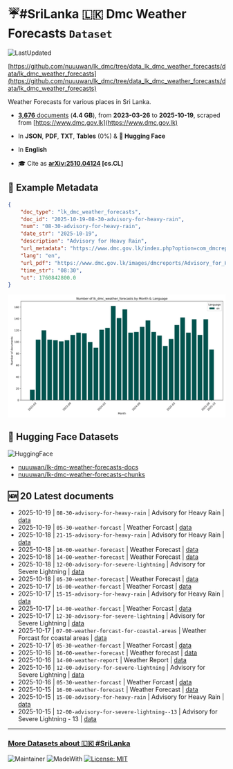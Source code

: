 # ☔️#SriLanka 🇱🇰 Dmc Weather Forecasts `Dataset`

![LastUpdated](https://img.shields.io/badge/last_updated-2025--10--19_09:12:52-green)

[https://github.com/nuuuwan/lk_dmc/tree/data_lk_dmc_weather_forecasts/data/lk_dmc_weather_forecasts](https://github.com/nuuuwan/lk_dmc/tree/data_lk_dmc_weather_forecasts/data/lk_dmc_weather_forecasts)

Weather Forecasts for various places in Sri Lanka.

- [**3,676** documents](https://github.com/nuuuwan/lk_dmc/tree/data_lk_dmc_weather_forecasts/data/lk_dmc_weather_forecasts) (**4.4 GB**), from **2023-03-26** to **2025-10-19**, scraped from [https://www.dmc.gov.lk](https://www.dmc.gov.lk)

- In **JSON**, **PDF**, **TXT**, **Tables** (0%) & **🤗 Hugging Face**

- In **English**

- 🎓 Cite as **[arXiv:2510.04124](https://arxiv.org/abs/2510.04124) [cs.CL]**

## 📝 Example Metadata

```json
{
    "doc_type": "lk_dmc_weather_forecasts",
    "doc_id": "2025-10-19-08-30-advisory-for-heavy-rain",
    "num": "08-30-advisory-for-heavy-rain",
    "date_str": "2025-10-19",
    "description": "Advisory for Heavy Rain",
    "url_metadata": "https://www.dmc.gov.lk/index.php?option=com_dmcreports&view=reports&Itemid=274&report_type_id=2&lang=si-ta-en&limitstart=0",
    "lang": "en",
    "url_pdf": "https://www.dmc.gov.lk/images/dmcreports/Advisory_for_Heavy_Rain_at_0830hrs_on_19__1760844073.pdf",
    "time_str": "08:30",
    "ut": 1760842800.0
}
```

![Chart](https://raw.githubusercontent.com/nuuuwan/lk_dmc/refs/heads/data_lk_dmc_weather_forecasts/data/lk_dmc_weather_forecasts/docs_by_month_and_lang.png)

## 🤗 Hugging Face Datasets

![HuggingFace](https://img.shields.io/badge/-HuggingFace-FDEE21?style=for-the-badge&logo=HuggingFace)

- [nuuuwan/lk-dmc-weather-forecasts-docs](https://huggingface.co/datasets/nuuuwan/lk-dmc-weather-forecasts-docs)
- [nuuuwan/lk-dmc-weather-forecasts-chunks](https://huggingface.co/datasets/nuuuwan/lk-dmc-weather-forecasts-chunks)

## 🆕 20 Latest documents

- 2025-10-19 | `08-30-advisory-for-heavy-rain` | Advisory for Heavy Rain | [data](https://github.com/nuuuwan/lk_dmc/tree/data_lk_dmc_weather_forecasts/data/lk_dmc_weather_forecasts/2020s/2025/2025-10-19-08-30-advisory-for-heavy-rain)
- 2025-10-19 | `05-30-weather-forcast` | Weather Forcast | [data](https://github.com/nuuuwan/lk_dmc/tree/data_lk_dmc_weather_forecasts/data/lk_dmc_weather_forecasts/2020s/2025/2025-10-19-05-30-weather-forcast)
- 2025-10-18 | `21-15-advisory-for-heavy-rain` | Advisory for Heavy Rain | [data](https://github.com/nuuuwan/lk_dmc/tree/data_lk_dmc_weather_forecasts/data/lk_dmc_weather_forecasts/2020s/2025/2025-10-18-21-15-advisory-for-heavy-rain)
- 2025-10-18 | `16-00-weather-forecast` | Weather Forecast | [data](https://github.com/nuuuwan/lk_dmc/tree/data_lk_dmc_weather_forecasts/data/lk_dmc_weather_forecasts/2020s/2025/2025-10-18-16-00-weather-forecast)
- 2025-10-18 | `14-00-weather-forecast` | Weather Forecast | [data](https://github.com/nuuuwan/lk_dmc/tree/data_lk_dmc_weather_forecasts/data/lk_dmc_weather_forecasts/2020s/2025/2025-10-18-14-00-weather-forecast)
- 2025-10-18 | `12-00-advisory-for-severe-lightning` | Advisory for Severe Lightning | [data](https://github.com/nuuuwan/lk_dmc/tree/data_lk_dmc_weather_forecasts/data/lk_dmc_weather_forecasts/2020s/2025/2025-10-18-12-00-advisory-for-seve-8f4c0da7)
- 2025-10-18 | `05-30-weather-forecast` | Weather Forecast | [data](https://github.com/nuuuwan/lk_dmc/tree/data_lk_dmc_weather_forecasts/data/lk_dmc_weather_forecasts/2020s/2025/2025-10-18-05-30-weather-forecast)
- 2025-10-17 | `16-00-weather-forcast` | Weather Forcast | [data](https://github.com/nuuuwan/lk_dmc/tree/data_lk_dmc_weather_forecasts/data/lk_dmc_weather_forecasts/2020s/2025/2025-10-17-16-00-weather-forcast)
- 2025-10-17 | `15-15-advisory-for-heavy-rain` | Advisory for Heavy Rain | [data](https://github.com/nuuuwan/lk_dmc/tree/data_lk_dmc_weather_forecasts/data/lk_dmc_weather_forecasts/2020s/2025/2025-10-17-15-15-advisory-for-heavy-rain)
- 2025-10-17 | `14-00-weather-forcast` | Weather Forcast | [data](https://github.com/nuuuwan/lk_dmc/tree/data_lk_dmc_weather_forecasts/data/lk_dmc_weather_forecasts/2020s/2025/2025-10-17-14-00-weather-forcast)
- 2025-10-17 | `12-30-advisory-for-severe-lightning` | Advisory for Severe Lightning | [data](https://github.com/nuuuwan/lk_dmc/tree/data_lk_dmc_weather_forecasts/data/lk_dmc_weather_forecasts/2020s/2025/2025-10-17-12-30-advisory-for-seve-85df0d3f)
- 2025-10-17 | `07-00-weather-forcast-for-coastal-areas` | Weather Forcast for coastal areas | [data](https://github.com/nuuuwan/lk_dmc/tree/data_lk_dmc_weather_forecasts/data/lk_dmc_weather_forecasts/2020s/2025/2025-10-17-07-00-weather-forcast-f-f8b8c028)
- 2025-10-17 | `05-30-weather-forcast` | Weather Forcast | [data](https://github.com/nuuuwan/lk_dmc/tree/data_lk_dmc_weather_forecasts/data/lk_dmc_weather_forecasts/2020s/2025/2025-10-17-05-30-weather-forcast)
- 2025-10-16 | `16-00-weather-forecast` | Weather forecast | [data](https://github.com/nuuuwan/lk_dmc/tree/data_lk_dmc_weather_forecasts/data/lk_dmc_weather_forecasts/2020s/2025/2025-10-16-16-00-weather-forecast)
- 2025-10-16 | `14-00-weather-report` | Weather Report | [data](https://github.com/nuuuwan/lk_dmc/tree/data_lk_dmc_weather_forecasts/data/lk_dmc_weather_forecasts/2020s/2025/2025-10-16-14-00-weather-report)
- 2025-10-16 | `12-00-advisory-for-severe-lightning` | Advisory for Severe Lightning | [data](https://github.com/nuuuwan/lk_dmc/tree/data_lk_dmc_weather_forecasts/data/lk_dmc_weather_forecasts/2020s/2025/2025-10-16-12-00-advisory-for-seve-8f4c0da7)
- 2025-10-16 | `05-30-weather-forcast` | Weather Forcast | [data](https://github.com/nuuuwan/lk_dmc/tree/data_lk_dmc_weather_forecasts/data/lk_dmc_weather_forecasts/2020s/2025/2025-10-16-05-30-weather-forcast)
- 2025-10-15 | `16-00-weather-forecast` | Weather Forecast | [data](https://github.com/nuuuwan/lk_dmc/tree/data_lk_dmc_weather_forecasts/data/lk_dmc_weather_forecasts/2020s/2025/2025-10-15-16-00-weather-forecast)
- 2025-10-15 | `15-00-advisory-for-heavy-rain` | Advisory for Heavy Rain | [data](https://github.com/nuuuwan/lk_dmc/tree/data_lk_dmc_weather_forecasts/data/lk_dmc_weather_forecasts/2020s/2025/2025-10-15-15-00-advisory-for-heavy-rain)
- 2025-10-15 | `12-00-advisory-for-severe-lightning--13` | Advisory for Severe Lightning - 13 | [data](https://github.com/nuuuwan/lk_dmc/tree/data_lk_dmc_weather_forecasts/data/lk_dmc_weather_forecasts/2020s/2025/2025-10-15-12-00-advisory-for-seve-d067d3f6)

---

### [More Datasets about 🇱🇰 #SriLanka](https://github.com/nuuuwan/lk_datasets)

![Maintainer](https://img.shields.io/badge/maintainer-nuuuwan-red)
![MadeWith](https://img.shields.io/badge/made_with-python-blue)
[![License: MIT](https://img.shields.io/badge/License-MIT-yellow.svg)](https://opensource.org/licenses/MIT)

